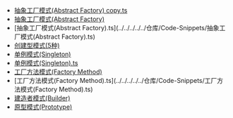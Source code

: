 - [抽象工厂模式(Abstract Factory) copy.ts](./抽象工厂模式(Abstract%20Factory)%20copy.ts)
- [抽象工厂模式(Abstract Factory)](./抽象工厂模式(Abstract%20Factory).md)
- [抽象工厂模式(Abstract Factory).ts](../../../../../仓库/Code-Snippets/抽象工厂模式(Abstract Factory).ts)
- [创建型模式(5种)](./创建型模式(5种).md)
- [单例模式(Singleton)](./单例模式(Singleton).md)
- [单例模式(Singleton).ts](../../../../../仓库/Code-Snippets/单例模式(Singleton).ts)
- [工厂方法模式(Factory Method)](./工厂方法模式(Factory%20Method).md)
- [工厂方法模式(Factory Method).ts](../../../../../仓库/Code-Snippets/工厂方法模式(Factory Method).ts)
- [建造者模式(Builder)](./建造者模式(Builder).md)
- [原型模式(Prototype)](./原型模式(Prototype).md)
